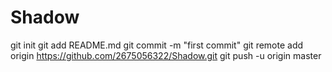# Shadow
git init
git add README.md
git commit -m "first commit"
git remote add origin https://github.com/2675056322/Shadow.git
git push -u origin master
